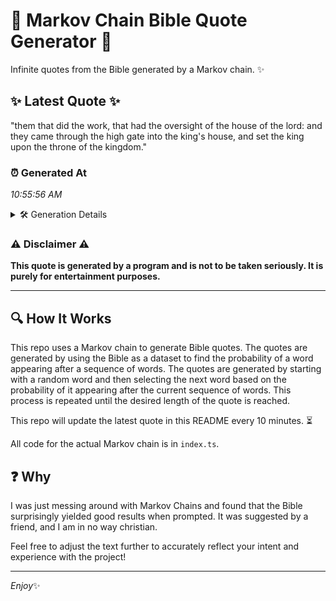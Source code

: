 # 📖 Markov Chain Bible Quote Generator 📖

Infinite quotes from the Bible generated by a Markov chain. ✨

## ✨ Latest Quote ✨
"them that did the work, that had the oversight of the house of the lord: and they came through the high gate into the king's house, and set the king upon the throne of the kingdom."

### ⏰ Generated At
*10:55:56 AM*

<details>
    <summary>🛠️ Generation Details</summary>
    <p>
        <strong>🌱 Seed:</strong> them<br>
        <strong>🔄 Iterations:</strong> 35<br>
        <strong>📜 Context History:</strong><br>[ them ]: that<br>[ them, that ]: did<br>[ them, that, did ]: the<br>[ them, that, did, the ]: work,<br>[ them, that, did, the, work, ]: that<br>[ them, that, did, the, work,, that ]: had<br>[ that, did, the, work,, that, had ]: the<br>[ did, the, work,, that, had, the ]: oversight<br>[ the, work,, that, had, the, oversight ]: of<br>[ work,, that, had, the, oversight, of ]: the<br>[ that, had, the, oversight, of, the ]: house<br>[ had, the, oversight, of, the, house ]: of<br>[ the, oversight, of, the, house, of ]: the<br>[ oversight, of, the, house, of, the ]: lord:<br>[ of, the, house, of, the, lord: ]: and<br>[ the, house, of, the, lord:, and ]: they<br>[ house, of, the, lord:, and, they ]: came<br>[ of, the, lord:, and, they, came ]: through<br>[ the, lord:, and, they, came, through ]: the<br>[ lord:, and, they, came, through, the ]: high<br>[ and, they, came, through, the, high ]: gate<br>[ they, came, through, the, high, gate ]: into<br>[ came, through, the, high, gate, into ]: the<br>[ through, the, high, gate, into, the ]: king's<br>[ the, high, gate, into, the, king's ]: house,<br>[ high, gate, into, the, king's, house, ]: and<br>[ gate, into, the, king's, house,, and ]: set<br>[ into, the, king's, house,, and, set ]: the<br>[ the, king's, house,, and, set, the ]: king<br>[ king's, house,, and, set, the, king ]: upon<br>[ house,, and, set, the, king, upon ]: the<br>[ and, set, the, king, upon, the ]: throne<br>[ set, the, king, upon, the, throne ]: of<br>[ the, king, upon, the, throne, of ]: the<br>[ king, upon, the, throne, of, the ]: kingdom.<br>
    </p>
</details>

### ⚠️ Disclaimer ⚠️
**This quote is generated by a program and is not to be taken seriously. It is purely for entertainment purposes.**

---

## 🔍 How It Works

This repo uses a Markov chain to generate Bible quotes. The quotes are generated by using the Bible as a dataset to find the probability of a word appearing after a sequence of words. The quotes are generated by starting with a random word and then selecting the next word based on the probability of it appearing after the current sequence of words. This process is repeated until the desired length of the quote is reached.

This repo will update the latest quote in this README every 10 minutes. ⏳

All code for the actual Markov chain is in `index.ts`.

## ❓ Why

I was just messing around with Markov Chains and found that the Bible surprisingly yielded good results when prompted. 
It was suggested by a friend, and I am in no way christian.

Feel free to adjust the text further to accurately reflect your intent and experience with the project!

---

*Enjoy*✨
